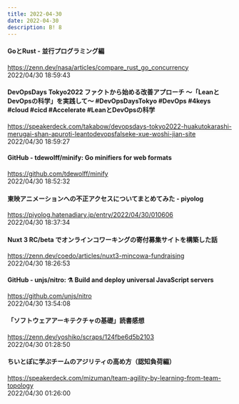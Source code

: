 ```yaml
---
title: 2022-04-30
date: 2022-04-30
description: B! 8
---
```


#### GoとRust - 並行プログラミング編
https://zenn.dev/nasa/articles/compare_rust_go_concurrency<br>
2022/04/30 18:59:43<br>


#### DevOpsDays Tokyo2022 ファクトから始める改善アプローチ 〜「LeanとDevOpsの科学」を実践して〜 #DevOpsDaysTokyo #DevOps #4keys #cloud #cicd #Accelerate #LeanとDevOpsの科学
https://speakerdeck.com/takabow/devopsdays-tokyo2022-huakutokarashi-merugai-shan-apuroti-leantodevopsfalseke-xue-woshi-jian-site<br>
2022/04/30 18:59:27<br>


#### GitHub - tdewolff/minify: Go minifiers for web formats
https://github.com/tdewolff/minify<br>
2022/04/30 18:52:32<br>


#### 東映アニメーションへの不正アクセスについてまとめてみた - piyolog
https://piyolog.hatenadiary.jp/entry/2022/04/30/010606<br>
2022/04/30 18:37:34<br>


#### Nuxt 3 RC/beta でオンラインコワーキングの寄付募集サイトを構築した話
https://zenn.dev/coedo/articles/nuxt3-mincowa-fundraising<br>
2022/04/30 18:26:53<br>


#### GitHub - unjs/nitro: ⚗️ Build and deploy universal JavaScript servers
https://github.com/unjs/nitro<br>
2022/04/30 13:54:08<br>


#### 「ソフトウェアアーキテクチャの基礎」読書感想
https://zenn.dev/yoshiko/scraps/124fbe6d5b2103<br>
2022/04/30 01:28:50<br>


#### ちいとぽに学ぶチームのアジリティの高め方（認知負荷編）
https://speakerdeck.com/mizuman/team-agility-by-learning-from-team-topology<br>
2022/04/30 01:26:00<br>


